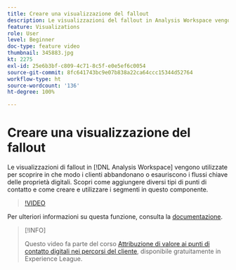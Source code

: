 ```yaml
---
title: Creare una visualizzazione del fallout
description: Le visualizzazioni del fallout in Analysis Workspace vengono utilizzate vengono utilizzate per scoprire in che modo i clienti abbandonano o esauriscono i flussi chiave delle proprietà digitali. Scopri come aggiungere diversi tipi di punti di contatto e come creare e utilizzare i segmenti in questo componente.
feature: Visualizations
role: User
level: Beginner
doc-type: feature video
thumbnail: 345883.jpg
kt: 2275
exl-id: 25e6b3bf-c809-4c71-8c5f-e0e5ef6c0054
source-git-commit: 8fc641743bc9e07b838a22ca64ccc15344d52764
workflow-type: ht
source-wordcount: '136'
ht-degree: 100%

---
```


# Creare una visualizzazione del fallout

Le visualizzazioni di fallout in [!DNL Analysis Workspace] vengono utilizzate per scoprire in che modo i clienti abbandonano o esauriscono i flussi chiave delle proprietà digitali. Scopri come aggiungere diversi tipi di punti di contatto e come creare e utilizzare i segmenti in questo componente.

>[!VIDEO](https://video.tv.adobe.com/v/345883/?quality=12&learn=on)

Per ulteriori informazioni su questa funzione, consulta la [documentazione](https://experienceleague.adobe.com/docs/analytics/analyze/analysis-workspace/visualizations/fallout/fallout-flow.html?lang=it).

>[!INFO]
>
> Questo video fa parte del corso [Attribuzione di valore ai punti di contatto digitali nei percorsi del cliente](https://experienceleague.adobe.com/?recommended=Analytics-U-1-2020.2&amp;lang=it), disponibile gratuitamente in Experience League.
